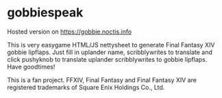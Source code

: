 # gobbiespeak

Hosted version on https://gobbie.noctis.info

This is very easygame HTML/JS nettysheet to generate Final Fantasy XIV gobbie lipflaps. Just fill in uplander name, scribblywrites to translate and click pushyknob to translate uplander scribblywrites to gobbie lipflaps. Have goodtimes!

This is a fan project. FFXIV, Final Fantasy and Final Fantasy XIV are registered trademarks of Square Enix Holdings Co., Ltd.
